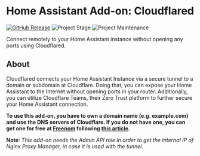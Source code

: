 # Home Assistant Add-on: Cloudflared

[![GitHub Release][releases-shield]][releases]
![Project Stage][project-stage-shield]
![Project Maintenance][maintenance-shield]

Connect remotely to your Home Assistant instance without opening any ports using
Cloudflared.

## About

Cloudflared connects your Home Assistant Instance via a secure tunnel to a domain
or subdomain at Cloudflare. Doing that, you can expose your Home Assistant to the
Internet without opening ports in your router. Additionally, you can utilize
Cloudflare Teams, their Zero Trust platform to further secure your Home Assistant
connection.

**To use this add-on, you have to own a domain name (e.g. example.com) and use the
DNS servers of Cloudflare. If you do not have one, you can get one for free at
[Freenom][freenom] following [this article][domainarticle].**

**Note**: _This add-on needs the Admin API role in order to get the internal
IP of Nginx Proxy Manager, in case it is used with the tunnel._

[domainarticle]: https://www.linkedin.com/feed/update/urn:li:ugcPost:6886392241577893888?updateEntityUrn=urn%3Ali%3Afs_updateV2%3A%28urn%3Ali%3AugcPost%3A6886392241577893888%2CFEED_DETAIL%2CEMPTY%2CDEFAULT%2Cfalse%29
[freenom]: https://freenom.com
[maintenance-shield]: https://img.shields.io/maintenance/yes/2022.svg
[project-stage-shield]: https://img.shields.io/badge/project%20stage-experimental-yellow.svg
[releases-shield]: https://img.shields.io/github/v/release/brenner-tobias/addon-cloudflared?include_prereleases
[releases]: https://github.com/brenner-tobias/addon-cloudflared/releases
